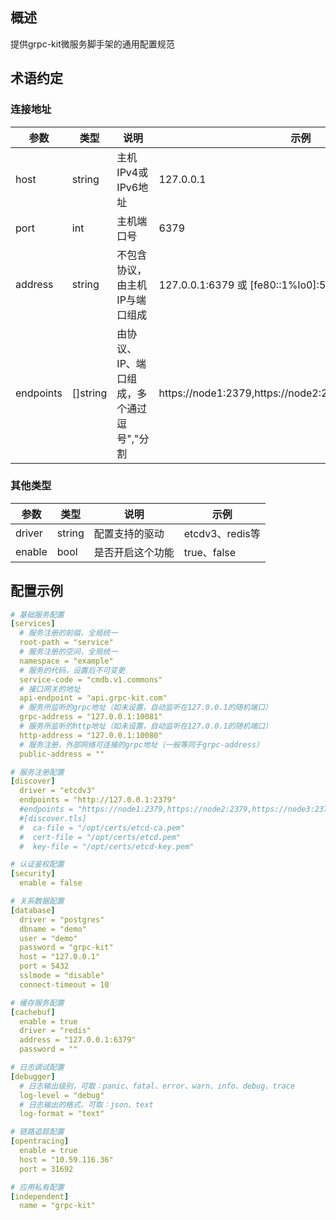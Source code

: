 ## 概述

提供grpc-kit微服务脚手架的通用配置规范

## 术语约定

### 连接地址

参数 | 类型 | 说明 | 示例
-----|------|---------|----
host | string | 主机IPv4或IPv6地址 | 127.0.0.1
port | int | 主机端口号 | 6379
address | string | 不包含协议，由主机IP与端口组成 | 127.0.0.1:6379 或 [fe80::1%lo0]:53
endpoints | []string | 由协议、IP、端口组成，多个通过逗号","分割 | https://node1:2379,https://node2:2379,https://node3:2379

### 其他类型

参数 | 类型 | 说明 | 示例
-----|------|---------|----
driver | string | 配置支持的驱动 | etcdv3、redis等
enable | bool | 是否开启这个功能 | true、false

## 配置示例

```yaml
# 基础服务配置
[services]
  # 服务注册的前缀，全局统一
  root-path = "service"
  # 服务注册的空间，全局统一
  namespace = "example"
  # 服务的代码，设置后不可变更
  service-code = "cmdb.v1.commons"
  # 接口网关的地址
  api-endpoint = "api.grpc-kit.com"
  # 服务所监听的grpc地址（如未设置，自动监听在127.0.0.1的随机端口）
  grpc-address = "127.0.0.1:10081"
  # 服务所监听的http地址（如未设置，自动监听在127.0.0.1的随机端口）
  http-address = "127.0.0.1:10080"
  # 服务注册，外部网络可连接的grpc地址（一般等同于grpc-address）
  public-address = ""

# 服务注册配置
[discover]
  driver = "etcdv3"
  endpoints = "http://127.0.0.1:2379"
  #endpoints = "https://node1:2379,https://node2:2379,https://node3:2379"
  #[discover.tls]
  #  ca-file = "/opt/certs/etcd-ca.pem"
  #  cert-file = "/opt/certs/etcd.pem"
  #  key-file = "/opt/certs/etcd-key.pem"

# 认证鉴权配置
[security]
  enable = false

# 关系数据配置
[database]
  driver = "postgres"
  dbname = "demo"
  user = "demo"
  password = "grpc-kit"
  host = "127.0.0.1"
  port = 5432
  sslmode = "disable"
  connect-timeout = 10

# 缓存服务配置
[cachebuf]
  enable = true
  driver = "redis"
  address = "127.0.0.1:6379"
  password = ""

# 日志调试配置
[debugger]
  # 日志输出级别，可取：panic、fatal、error、warn、info、debug、trace
  log-level = "debug"
  # 日志输出的格式，可取：json、text
  log-format = "text"

# 链路追踪配置
[opentracing]
  enable = true
  host = "10.59.116.36"
  port = 31692

# 应用私有配置
[independent]
  name = "grpc-kit"

```

